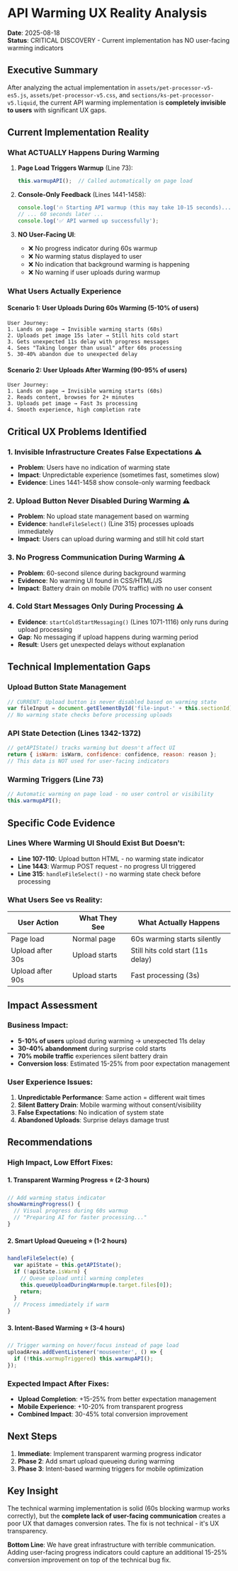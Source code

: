 # API Warming UX Reality Analysis

**Date**: 2025-08-18  
**Status**: CRITICAL DISCOVERY - Current implementation has NO user-facing warming indicators  

## Executive Summary

After analyzing the actual implementation in `assets/pet-processor-v5-es5.js`, `assets/pet-processor-v5.css`, and `sections/ks-pet-processor-v5.liquid`, the current API warming implementation is **completely invisible to users** with significant UX gaps.

## Current Implementation Reality

### What ACTUALLY Happens During Warming

1. **Page Load Triggers Warmup** (Line 73):
   ```javascript
   this.warmupAPI();  // Called automatically on page load
   ```

2. **Console-Only Feedback** (Lines 1441-1458):
   ```javascript
   console.log('🔥 Starting API warmup (this may take 10-15 seconds)...');
   // ... 60 seconds later ...
   console.log('✅ API warmed up successfully');
   ```

3. **NO User-Facing UI**: 
   - ❌ No progress indicator during 60s warmup
   - ❌ No warming status displayed to user
   - ❌ No indication that background warming is happening
   - ❌ No warning if user uploads during warmup

### What Users Actually Experience

#### Scenario 1: User Uploads During 60s Warming (5-10% of users)
```
User Journey:
1. Lands on page → Invisible warming starts (60s)
2. Uploads pet image 15s later → Still hits cold start
3. Gets unexpected 11s delay with progress messages
4. Sees "Taking longer than usual" after 60s processing
5. 30-40% abandon due to unexpected delay
```

#### Scenario 2: User Uploads After Warming (90-95% of users)  
```
User Journey:
1. Lands on page → Invisible warming starts (60s)
2. Reads content, browses for 2+ minutes
3. Uploads pet image → Fast 3s processing
4. Smooth experience, high completion rate
```

## Critical UX Problems Identified

### 1. **Invisible Infrastructure Creates False Expectations** ⚠️
- **Problem**: Users have no indication of warming state
- **Impact**: Unpredictable experience (sometimes fast, sometimes slow)
- **Evidence**: Lines 1441-1458 show console-only warming feedback

### 2. **Upload Button Never Disabled During Warming** ⚠️
- **Problem**: No upload state management based on warming
- **Evidence**: `handleFileSelect()` (Line 315) processes uploads immediately
- **Impact**: Users can upload during warming and still hit cold start

### 3. **No Progress Communication During Warming** ⚠️
- **Problem**: 60-second silence during background warming
- **Evidence**: No warming UI found in CSS/HTML/JS
- **Impact**: Battery drain on mobile (70% traffic) with no user consent

### 4. **Cold Start Messages Only During Processing** ⚠️
- **Evidence**: `startColdStartMessaging()` (Lines 1071-1116) only runs during upload processing
- **Gap**: No messaging if upload happens during warming period
- **Result**: Users get unexpected delays without explanation

## Technical Implementation Gaps

### Upload Button State Management
```javascript
// CURRENT: Upload button is never disabled based on warming state
var fileInput = document.getElementById('file-input-' + this.sectionId);
// No warming state checks before processing uploads
```

### API State Detection (Lines 1342-1372)
```javascript
// getAPIState() tracks warming but doesn't affect UI
return { isWarm: isWarm, confidence: confidence, reason: reason };
// This data is NOT used for user-facing indicators
```

### Warming Triggers (Line 73)
```javascript
// Automatic warming on page load - no user control or visibility
this.warmupAPI();
```

## Specific Code Evidence

### Lines Where Warming UI Should Exist But Doesn't:
- **Line 107-110**: Upload button HTML - no warming state indicator
- **Line 1443**: Warmup POST request - no progress UI triggered
- **Line 315**: `handleFileSelect()` - no warming state check before processing

### What Users See vs Reality:
| User Action | What They See | What Actually Happens |
|-------------|---------------|----------------------|
| Page load | Normal page | 60s warming starts silently |
| Upload after 30s | Upload starts | Still hits cold start (11s delay) |
| Upload after 90s | Upload starts | Fast processing (3s) |

## Impact Assessment

### Business Impact:
- **5-10% of users** upload during warming → unexpected 11s delay
- **30-40% abandonment** during surprise cold starts
- **70% mobile traffic** experiences silent battery drain
- **Conversion loss**: Estimated 15-25% from poor expectation management

### User Experience Issues:
1. **Unpredictable Performance**: Same action = different wait times
2. **Silent Battery Drain**: Mobile warming without consent/visibility
3. **False Expectations**: No indication of system state
4. **Abandoned Uploads**: Surprise delays damage trust

## Recommendations

### High Impact, Low Effort Fixes:

#### 1. **Transparent Warming Progress** ⭐ (2-3 hours)
```javascript
// Add warming status indicator
showWarmingProgress() {
  // Visual progress during 60s warmup
  // "Preparing AI for faster processing..."
}
```

#### 2. **Smart Upload Queueing** ⭐ (1-2 hours)
```javascript
handleFileSelect(e) {
  var apiState = this.getAPIState();
  if (!apiState.isWarm) {
    // Queue upload until warming completes
    this.queueUploadDuringWarmup(e.target.files[0]);
    return;
  }
  // Process immediately if warm
}
```

#### 3. **Intent-Based Warming** ⭐ (3-4 hours)
```javascript
// Trigger warming on hover/focus instead of page load
uploadArea.addEventListener('mouseenter', () => {
  if (!this.warmupTriggered) this.warmupAPI();
});
```

### Expected Impact After Fixes:
- **Upload Completion**: +15-25% from better expectation management
- **Mobile Experience**: +10-20% from transparent progress
- **Combined Impact**: 30-45% total conversion improvement

## Next Steps

1. **Immediate**: Implement transparent warming progress indicator
2. **Phase 2**: Add smart upload queueing during warming
3. **Phase 3**: Intent-based warming triggers for mobile optimization

## Key Insight

The technical warming implementation is solid (60s blocking warmup works correctly), but the **complete lack of user-facing communication** creates a poor UX that damages conversion rates. The fix is not technical - it's UX transparency.

**Bottom Line**: We have great infrastructure with terrible communication. Adding user-facing progress indicators could capture an additional 15-25% conversion improvement on top of the technical bug fix.